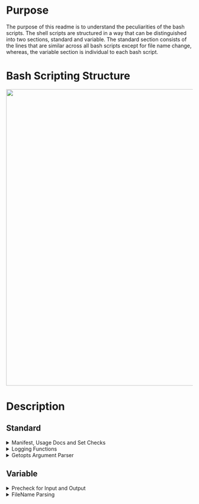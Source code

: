 # Purpose
 
The purpose of this readme is to understand the peculiarities of the bash scripts. The shell scripts are structured in a way that can be distinguished into two sections, standard and variable. The standard section consists of the lines that are similar across all bash scripts except for file name change, whereas, the variable section is individual to each bash script.
 
# Bash Scripting Structure
 
<img src="https://user-images.githubusercontent.com/43070131/56844379-0708f280-6875-11e9-9efa-7b03910e5917.PNG" width="800">

# Description

## Standard

<details>
  <summary>
  Manifest, Usage Docs and Set Checks
  </summary> 
 
 ```bash
 #!/bin/bash
 ```
The #!/bin/bash command is mandatory and it is best practices for script writing in bash.
It is a standalone executable and when invoked, ./filename.sh needs to be typed and it should run.

 ```
read -r -d '' MANIFEST << MANIFEST
 ```
MANIFEST is a built-in bash command. This command is essential for debugging because if the workflow was executed and variants were called, users should be able to track the history. 
 
 ```
 *****************************************************************************
`readlink -m $0`
called by: `whoami` on `date`
command line input: ${@}
*****************************************************************************
 ```
This command is essential for debugging because it stores the details about who ran the workflow and when.

```
set -o errexit
```
This statement requires that bash scripts exit whenever there is an error.
Usually, bash scripts continue to run even if one command failed.
-o errexit will prevent that from happening and will quit if any error occurs at all.

```
set -o pipefail
```
-o pipefail sets the exit code in the pipeline to the right most command to exit with a non-zero status.

```
set -o nounset
```
The -o nounset is used to error out any variable that is not defined in the script.
This requires that all variables are defined and it should not have any loose variables that are no longer needed.

```
SCRIPT_NAME=trim_sequences.sh
SGE_JOB_ID=TBD   # placeholder until we parse job ID
SGE_TASK_ID=TBD  # placeholder until we parse task ID
```
This script records the actual Job ID’s of every bioinformatics tasks that runs on the cluster.

</details>

<details>
  <summary>
   Logging Functions
  </summary>
 
 ```
 function checkArg()
{
    if [[ "${OPTARG}" == -* ]]; then
        echo -e "\nError with option -${OPT} in command. Option passed incorrectly or without argument.\n"
        echo -e "\n${DOCS}\n"
        exit 1;
    fi
}
 ```
The function checkArg() checks whether the option argument was passed correctly or not.
If any option is passed incorrectly, than the script will display the error "Error with option -${OPT} in command. Option passed incorrectly or without argument.\n"

</details>

<details>
  <summary>
   Getopts Argument Parser
  </summary>
 
 ```
 while getopts ":hl:r:A:C:t:P:s:e:F:d" OPT
do
               case ${OPT} in
                              h )  echo -e "\n${DOCS}\n"
                                             exit 0
                                         ...
                                         ...
                                         ...
                           : )     echo -e "\nOption -${OPTARG} requires an argument.\n\n${DOCS}\n" exit 1
                                     
               esac
done
 ```
 Principles for the Getopts Argument Parser of the script:

1. A colon after the letter means that it is mandatory and if the colon is not present, it means that it is optional.

2. Hence, we prepend the list before the colon because if an invalid option is provided, than the " \? " will be called. The only reason to allow the getops fuction to land to the "/?" case is if we have invalid option to prepend the list by a colon.

3. Each colon is being read separately. The getopts loop is reading consecutively. The case command assigns each argument entered to a variable and checks to make sure that a valid argument was entered for the options that require one. For example, ‘-d’ is the debug command and should never receive an argument following it. If it did, this would throw an error.

4. The colon at the beginning of the list turns off bash’s built-in error reporting, allowing us to handle errors with our checkArg function and the functions that follow, and allowing us to handle no arguments and bad arguments in a more meaningful way. If you pass in an option that is not recognized, the case statement will reach “/?” and it will print an invalid option statement. The final colon case is to ensure that every required option received an argument.
 
</details>

## Variable
<details>
<summary>
Precheck for Input and Output
</summary> 
 
```
 source ${SHARED_FUNCTIONS}
 
checkVar "${SAMPLE+x}" "Missing sample name option: -s" $LINENO
  
ERRLOG=${SAMPLE}.trimming.${SGE_JOB_ID}.log
    ....
    ....
echo "${MANIFEST}" >> "${ERRLOG}"
  
checkVar "${ENV_PROFILE+x}" "Missing environmental profile option: -e" $LINENO
source ${ENV_PROFILE}
  
checkVar "${ADAPTERS+x}" "Missing adapters file option: -A" $LINENO
        ....
        ....
checkVar "${INPUT2+x}" "Missing read 2 option: -r. If running a single-end job, set -r null in command." $LINENO
  
checkVar "${IS_PAIRED_END+x}" "Missing paired-end option: -P" $LINENO
  
if [[ "${IS_PAIRED_END}" != true ]] && [[ "${IS_PAIRED_END}" != false ]]
then
        ....
        ....
fi
if [[ "${IS_PAIRED_END}" == true ]]
then
        ....
        ....
fi
if [[ "${IS_PAIRED_END}" == false ]]
        ....
        ....
fi
 
checkVar "${CUTADAPT+x}" "Missing CutAdapt software path option: -C" $LINENO
checkDir ${CUTADAPT} "Cutadapt directory ${CUTADAPT} is not a directory or does not exist." $LINENO
checkVar "${THR+x}" "Missing threads option: -t" $LINENO
```
Precheck calls functions from the shared functions.sh file to perform the following operations:

1. Checks if the sample name variable exists or not
2. Creates log for JOB_ID/script and tool
3. Sends Manifest to the Log
4. Sources the file with environmental profile variables
5. Check if input files, directories, and variables are non-zero

In the case of adapters, if the adapters string is defined to the full path of the file than the variable is set and we do not need to check that file as it would have been checked by the parser.So, the argument to the full path to the adapter file + x ( "${ADAPTERS+x} ") will be passed into the checkVar.It will check it as the first variable of the string and will not throw an error by setting the error code not equal to 1.However, if the full path to the adapter file is not defined than string + x is passed and bash will pass the empty string as the first variable. The exit code will be set to 1 and an error will be thrown.
</details>

<details>
<summary>
FileName Parsing
</summary> 

```
## Parse filename without full path
OUT1=$(basename ${INPUT1})
if  [[ "${IS_PAIRED_END}" == false ]]  # If single-end, we do not need a second output trimmed read
then
               OUT2=null
else
               OUT2=$(basename ${INPUT2})
fi
```

The filename parsing section parses the filename without the full path and the reason why it does without the full path is because  cutadapt requires the output option, -o, and hence, file name parsing is necessary.
